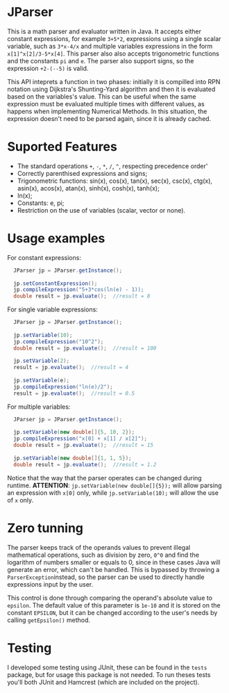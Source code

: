 # JParser

This is a math parser and evaluator written in Java. It accepts either constant expressions, for example `3+5*2`, expressions using a single scalar variable, such as `3*x-4/x` and multiple variables expressions in the form `x[1]^x[2]/3-5*x[4]`. This parser also also accepts trigonometric functions and the constants `pi` and `e`. The parser also support signs, so the expression `+2-(--5)` is valid.

This API inteprets a function in two phases: initially it is compilled into RPN notation using Dijkstra's Shunting-Yard algorithm and then it is evaluated based on the variables's value. This can be useful when the same expression must be evaluated multiple times with different values, as happens when implementing Numerical Methods. In this situation, the expression doesn't need to be parsed again, since it is already cached.

# Suported Features
* The standard operations `+`, `-`, `*`, `/`, `^`, respecting precedence order'
* Correctly parenthised expressions and signs;
* Trigonometric functions: sin(x), cos(x), tan(x), sec(x), csc(x), ctg(x), asin(x), acos(x), atan(x), sinh(x), cosh(x), tanh(x);
* ln(x);
* Constants: e, pi;
* Restriction on the use of variables (scalar, vector or none).

# Usage examples

For constant expressions:
```java
  JParser jp = JParser.getInstance();
  
  jp.setConstantExpression();
  jp.compileExpression("5+3*cos(ln(e) - 1));
  double result = jp.evaluate();  //result = 8
```

For single variable expressions:
```java
  JParser jp = JParser.getInstance();
  
  jp.setVariable(10);
  jp.compileExpression("10^2");
  double result = jp.evaluate();  //result = 100
  
  jp.setVariable(2);
  result = jp.evaluate();  //result = 4
  
  jp.setVariable(e);
  jp.compileExpression("ln(e)/2");
  result = jp.evaluate();  //result = 0.5
```

For multiple variables:
```java
  JParser jp = JParser.getInstance();
  
  jp.setVariable(new double[]{5, 10, 2});
  jp.compileExpression("x[0] + x[1] / x[2]");
  double result = jp.evaluate();  //result = 15
  
  jp.setVariable(new double[]{1, 1, 5});
  double result = jp.evaluate();  //result = 1.2
```

Notice that the way that the parser operates can be changed during runtime.
__ATTENTION__: `jp.setVariable(new double[]{5});` will allow parsing an expression with `x[0]` only, while `jp.setVariable(10);` will allow the use of `x` only.

# Zero tunning
The parser keeps track of the operands values to prevent illegal mathematical operations, such as division by zero, `0^0` and find the logarithm of numbers smaller or equals to 0, since in these cases Java will generate an error, which can't be handled. This is bypassed by throwing a `ParserException`instead, so the parser can be used to directly handle expressions input by the user.

This control is done through comparing the operand's absolute value to `epsilon`. The default value of this parameter is `1e-10` and it is stored on the constant `EPSILON`, but it can be changed according to the user's needs by calling `getEpsilon()` method.

# Testing
I developed some testing using JUnit, these can be found in the `tests` package, but for usage this package is not needed. To run theses tests you'll both JUnit and Hamcrest (which are included on the project).
